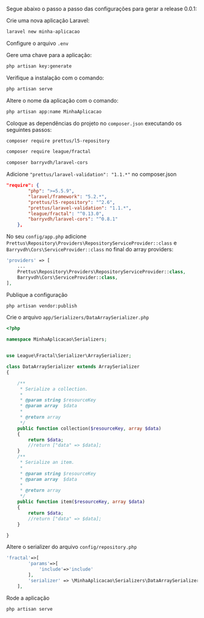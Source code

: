 Segue abaixo o passo a passo das configurações para gerar a release 0.0.1:
 

Crie uma nova aplicação Laravel:

``` bash
laravel new minha-aplicacao
```

Configure o arquivo `.env`

Gere uma chave para a aplicação:
``` bash
php artisan key:generate
```

Verifique a instalação com o comando:

 ``` bash
php artisan serve
 ```

 Altere o nome da aplicação com o comando:

  ``` bash
 php artisan app:name MinhaAplicacao
  ```


Coloque as dependências do projeto no `composer.json` executando os seguintes passos:

``` bash
composer require prettus/l5-repository
```

``` bash
composer require league/fractal
```

``` bash
composer barryvdh/laravel-cors
```

Adicione `"prettus/laravel-validation": "1.1.*"` no composer.json

``` json
"require": {
        "php": ">=5.5.9",
        "laravel/framework": "5.2.*",
        "prettus/l5-repository": "^2.6",
        "prettus/laravel-validation": "1.1.*",
        "league/fractal": "^0.13.0",
        "barryvdh/laravel-cors": "^0.8.1"
    },
```

No seu `config/app.php` adicione `Prettus\Repository\Providers\RepositoryServiceProvider::class`  e `Barryvdh\Cors\ServiceProvider::class` no final do array providers:

``` php
'providers' => [
    ...
    Prettus\Repository\Providers\RepositoryServiceProvider::class,
    Barryvdh\Cors\ServiceProvider::class,
],
```

Publique a configuração

``` bash
php artisan vendor:publish
```

Crie o arquivo `app/Serializers/DataArraySerializer.php`

``` php
<?php

namespace MinhaAplicacao\Serializers;


use League\Fractal\Serializer\ArraySerializer;

class DataArraySerializer extends ArraySerializer
{

    /**
     * Serialize a collection.
     *
     * @param string $resourceKey
     * @param array  $data
     *
     * @return array
     */
    public function collection($resourceKey, array $data)
    {
        return $data;
        //return ["data" => $data];
    }
    /**
     * Serialize an item.
     *
     * @param string $resourceKey
     * @param array  $data
     *
     * @return array
     */
    public function item($resourceKey, array $data)
    {
        return $data;
        //return ["data" => $data];
    }

}
```

Altere o serializer do arquivo `config/repository.php`

``` php
'fractal'=>[
        'params'=>[
            'include'=>'include'
        ],
        'serializer' => \MinhaAplicacao\Serializers\DataArraySerializer::class
    ],
```

Rode a aplicação

``` bash
php artisan serve
```